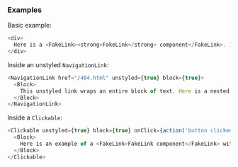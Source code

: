 ### Examples

Basic example:

```js { "props": { "data-description": "basic" } }
<div>
  Here is a <FakeLink><strong>FakeLink</strong> component</FakeLink>. It styles text as if it were a <strong>NavigationLink</strong>. It does not accept any options.
</div>
```

Inside an unstyled `NavigationLink`:

```js { "props": { "data-description": "inside unstyled navigationlink" } }
<NavigationLink href="/404.html" unstyled={true} block={true}>
  <Block>
    This unstyled link wraps an entire block of text. Here is a nested <FakeLink>FakeLink component</FakeLink>, which imitates link styles when its parent is hovered, focused or active. This allows screenreaders to understand a linked block of UI while also supporting nice visual styles for sighted users.
  </Block>
</NavigationLink>
```

Inside a `Clickable`:

```js { "props": { "data-description": "inside unstyled clickable" } }
<Clickable unstyled={true} block={true} onClick={action('button clicked')}>
  <Block>
    Here is an example of a <FakeLink>FakeLink component</FakeLink> within a Clickable. <FakeLink>Here's another one</FakeLink>.
  </Block>
</Clickable>
```
